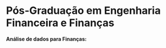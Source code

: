 # Pós-Graduação em Engenharia Financeira e Finanças

**Análise de dados para Finanças:**

```{tableofcontents}
```
